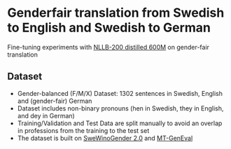 # Genderfair translation from Swedish to English and Swedish to German

Fine-tuning experiments with [NLLB-200 distilled 600M](https://huggingface.co/facebook/nllb-200-distilled-600M) on gender-fair translation


## Dataset
- Gender-balanced (F/M/X) Dataset: 1302 sentences in Swedish, English and (gender-fair) German
- Dataset includes non-binary pronouns (hen in Swedish, they in English, and dey in German)
- Training/Validation and Test Data are split manually to avoid an overlap in professions from the training to the test set
- The dataset is built on [SweWinoGender 2.0](https://spraakbanken.gu.se/en/resources/swewinogender) and [MT-GenEval](https://github.com/amazon-science/machine-translation-gender-eval)
